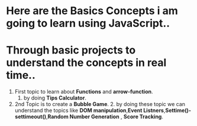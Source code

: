 # Here are the Basics Concepts i am going to learn using JavaScript.. 
# Through basic projects to understand the concepts in real time..

1. First topic to learn about **Functions** and **arrow-function**.
   1. by doing **Tips Calculator**.
2. 2nd Topic is to create a **Bubble Game**.
   2. by doing these topic we can understand the topics like **DOM manipulation**,**Event Listners**,**Settime()-settimeout()**,**Random Number Generation** , **Score Tracking**.       